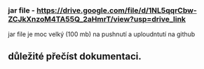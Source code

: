 ### jar file - https://drive.google.com/file/d/1NL5qqrCbw-ZCJkXnzoM4TA55Q_2aHmrT/view?usp=drive_link
jar file je moc velký (100 mb) na pushnutí a uploudntutí na github
## důležité přečíst dokumentaci. 
